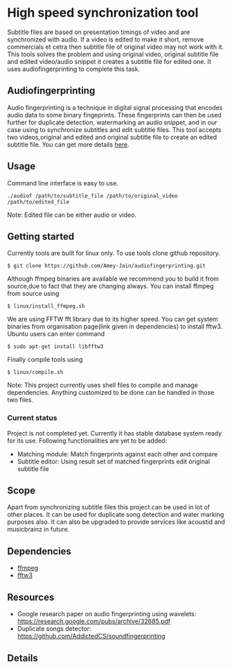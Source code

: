# High speed synchronization tool
Subtitle files are based on presentation timings of video and are synchronized with audio. If a video is edited to make it short, remove commercials et cetra then subtitle file of original video may not work with it. This tools solves the problem and using original video, original subtitle file and edited video/audio snippet it creates a subtitle file for edited one. It uses audiofingerprinting to complete this task.

## Audiofingerprinting
Audio fingerprinting is a technique in digital signal processing that encodes audio data to some binary fingeprints. These fingerprints can then be used further for duplicate detection, watermarking an audio snippet, and in our case using to synchronize subtitles and edit subtitle files. This tool accepts two videos,original and edited and original subtitle file to create an edited subtitle file. You can get more details [here](https://github.com/Amey-Jain/audiofingerprinting#details).

## Usage
Command line interface is easy to use.
```
./audiof /path/to/subtitle_file /path/to/original_video /path/to/edited_file
```
Note: Edited file can be either audio or video.

## Getting started
Currently tools are built for linux only. To use tools clone github repository.
```
$ git clone https://github.com/Amey-Jain/audiofingerprinting.git
```
Although ffmpeg binaries are available we recommend you to build it from source,due to fact that they are changing always. You can install ffmpeg from source using
```
$ linux/install_ffmpeg.sh
```
We are using FFTW fft library due to its higher speed. You can get system binaries from organisation page(link given in dependencies) to install fftw3. Ubuntu users can enter command
```
$ sudo apt-get install libfftw3
```
Finally compile tools using
```
$ linux/compile.sh
```
Note: This project currently uses shell files to compile and manage dependencies. Anything customized to be done can be handled in those two files.

### Current status
Project is not completed yet. Currently it has stable database system ready for its use. Following functionalities are yet to be added:
* Matching module: Match fingerprints against each other and compare
* Subtitle editor: Using result set of matched fingerprints edit original subtitle file

## Scope
Apart from synchronizing subtitle files this project can be used in lot of other places. It can be used for duplicate song detection and water marking purposes also. It can also be upgraded to provide services like acoustid and musicbrainz in future.

## Dependencies
* [ffmpeg](https://www.ffmpeg.org/)
* [fftw3](http://www.fftw.org/)

## Resources
* Google research paper on audio fingerprinting using wavelets: https://research.google.com/pubs/archive/32685.pdf
* Duplicate songs detector: https://github.com/AddictedCS/soundfingerprinting

## Details 


